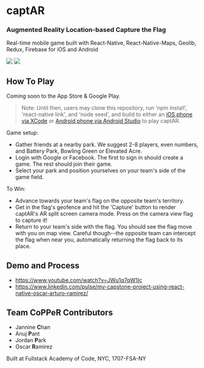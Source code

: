 # captAR

### Augmented Reality Location-based Capture the Flag

Real-time mobile game built with React-Native, React-Native-Maps, Geolib, Redux, Firebase for iOS and Android

![](https://i.giphy.com/xT1R9OOBpiRmVANe92.gif) ![](https://i.giphy.com/3ohhwvlz95H4DvbsKQ.gif)

## How To Play

Coming soon to the App Store & Google Play. 

> Note: Until then, users may clone this repository, run 'npm install', 'react-native link', and 'node seed', and build to either an [iOS phone via XCode](https://developer.apple.com/library/content/documentation/IDEs/Conceptual/AppDistributionGuide/LaunchingYourApponDevices/LaunchingYourApponDevices.html) or [Android phone via Android Studio](https://developer.android.com/studio/run/device.html#connect) to play captAR.

Game setup:

* Gather friends at a nearby park. We suggest 2-8 players, even numbers, and Battery Park, Bowling Green or Elevated Acre.
* Login with Google or Facebook. The first to sign in should create a game. The rest should join their game.
* Select your park and position yourselves on your team's side of the game field.

To Win:

* Advance towards your team's flag on the opposite team's territory.
* Get in the flag's geofence and hit the 'Capture' button to render captAR's AR split screen camera mode. Press on the camera view flag to capture it! 
* Return to your team's side with the flag. You should see the flag move with you on map view. Careful though--the opposite team can intercept the flag when near you, automatically returning the flag back to its place. 

## Demo and Process
* https://www.youtube.com/watch?v=JWu1q7qW1Ic
* https://www.linkedin.com/pulse/my-capstone-project-using-react-native-oscar-arturo-ramirez/

## Team CoPPeR Contributors
- Jannine **C**han
- Anuj **P**ant
- Jordan **P**ark
- Oscar **R**amirez

Built at Fullstack Academy of Code, NYC, 1707-FSA-NY
